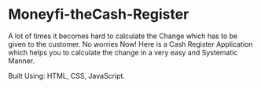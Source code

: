 # Moneyfi-theCash-Register
A lot of times it becomes hard to calculate the Change which has to be given to the customer. No worries Now!
Here is a Cash Register Application which helps you to calculate the change in a very easy and Systematic Manner.

Built Using: HTML, CSS, JavaScript.
